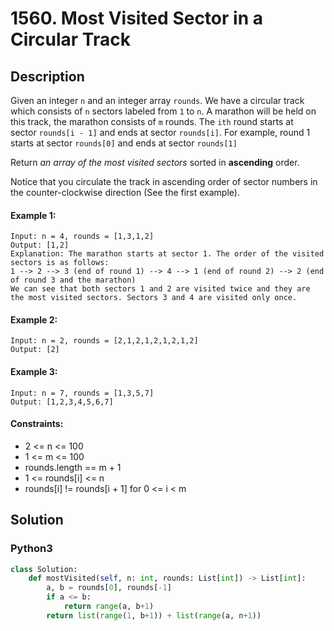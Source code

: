 # 1560. Most Visited Sector in a Circular Track


## Description
Given an integer `n` and an integer array `rounds`. We have a circular track which consists of `n` sectors labeled from `1` to `n`. A marathon will be held on this track, the marathon consists of `m` rounds. The `ith` round starts at sector `rounds[i - 1]` and ends at sector `rounds[i]`. For example, round 1 starts at sector `rounds[0]` and ends at sector `rounds[1]`

Return *an array of the most visited sectors* sorted in **ascending** order.

Notice that you circulate the track in ascending order of sector numbers in the counter-clockwise direction (See the first example).

#### Example 1:
```
Input: n = 4, rounds = [1,3,1,2]
Output: [1,2]
Explanation: The marathon starts at sector 1. The order of the visited sectors is as follows:
1 --> 2 --> 3 (end of round 1) --> 4 --> 1 (end of round 2) --> 2 (end of round 3 and the marathon)
We can see that both sectors 1 and 2 are visited twice and they are the most visited sectors. Sectors 3 and 4 are visited only once.
```

#### Example 2:
```
Input: n = 2, rounds = [2,1,2,1,2,1,2,1,2]
Output: [2]
```

#### Example 3:
```
Input: n = 7, rounds = [1,3,5,7]
Output: [1,2,3,4,5,6,7]
```

#### Constraints:
- 2 <= n <= 100
- 1 <= m <= 100
- rounds.length == m + 1
- 1 <= rounds[i] <= n
- rounds[i] != rounds[i + 1] for 0 <= i < m


## Solution

### Python3
```python
class Solution:
    def mostVisited(self, n: int, rounds: List[int]) -> List[int]:
        a, b = rounds[0], rounds[-1]
        if a <= b:
            return range(a, b+1)
        return list(range(1, b+1)) + list(range(a, n+1))
```
